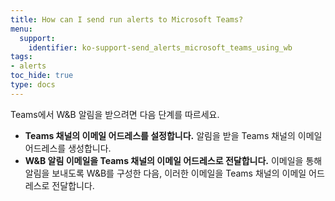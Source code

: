 ```yaml
---
title: How can I send run alerts to Microsoft Teams?
menu:
  support:
    identifier: ko-support-send_alerts_microsoft_teams_using_wb
tags:
- alerts
toc_hide: true
type: docs
---
```


Teams에서 W&B 알림을 받으려면 다음 단계를 따르세요.

- **Teams 채널의 이메일 어드레스를 설정합니다.** 알림을 받을 Teams 채널의 이메일 어드레스를 생성합니다.
- **W&B 알림 이메일을 Teams 채널의 이메일 어드레스로 전달합니다.** 이메일을 통해 알림을 보내도록 W&B를 구성한 다음, 이러한 이메일을 Teams 채널의 이메일 어드레스로 전달합니다.
